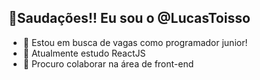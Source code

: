 ## 👋Saudações!! Eu sou o @LucasToisso

- 👀 Estou em busca de vagas como programador junior!
- 🌱 Atualmente estudo ReactJS
- 💞️ Procuro colaborar na área de front-end

<!---
LucasToisso/LucasToisso is a ✨ special ✨ repository because its `README.md` (this file) appears on your GitHub profile.
You can click the Preview link to take a look at your changes.
--->
